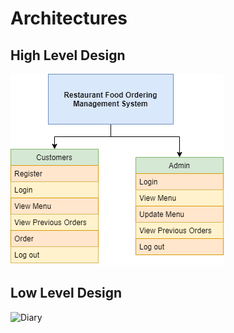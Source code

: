 # Architectures
## High Level Design
![](https://github.com/sultanbepari/github-upload/blob/main/Draw.drawio.png)
## Low Level Design
![Diary](https://user-images.githubusercontent.com/63805043/132368565-b8aa4b76-1af1-43f3-aebc-f258bda14d03.png)
